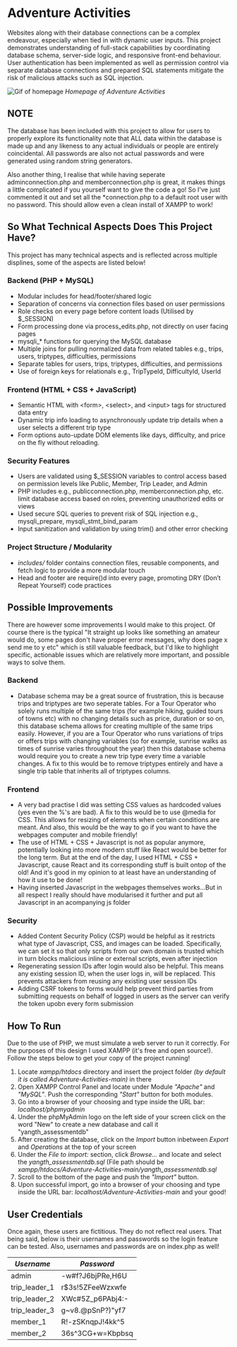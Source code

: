 # Adventure Activities
Websites along with their database connections can be a complex endeavour, especially when tied in with dynamic user inputs. This project demonstrates understanding of full-stack capabilities by coordinating database schema, server-side logic, and responsive front-end behaviour. User authentication has been implemented as well as permission control via separate database connections and prepared SQL statements mitigate the risk of malicious attacks such as SQL injection. 

![Gif of homepage](images/homePageAdventureActivities.gif)
*Homepage of Adventure Activities*

## NOTE
The database has been included with this project to allow for users to properly explore its functionality note that ALL data within the database is made up and any likeness to any actual individuals or people are entirely coincidental. All passwords are also not actual passwords and were generated using random string generators.

Also another thing, I realise that while having seperate adminconnection.php and memberconnection.php is great, it makes things a little complicated if you yourself want to give the code a go! So I've just commented it out and set all the *connection.php to a default root user with no password. This should allow even a clean install of XAMPP to work!

## So What Technical Aspects Does This Project Have?
This project has many technical aspects and is reflected across multiple displines, some of the aspects are listed below!
### Backend (PHP + MySQL)
- Modular includes for head/footer/shared logic
- Separation of concerns via connection files based on user permissions
- Role checks on every page before content loads (Utilised by $_SESSION)
- Form processing done via process_edits.php, not directly on user facing pages
- mysqli_* functions for querying the MySQL database
- Multiple joins for pulling normalized data from related tables e.g., trips, users, triptypes, difficulties, permissions
- Separate tables for users, trips, triptypes, difficulties, and permissions
- Use of foreign keys for relationals e.g., TripTypeId, DifficultyId, UserId
### Frontend (HTML + CSS + JavaScript)
- Semantic HTML with \<form\>, \<select\>, and \<input\> tags for structured data entry
- Dynamic trip info loading to asynchronously update trip details when a user selects a different trip type
- Form options auto-update DOM elements like days, difficulty, and price on the fly without reloading.
### Security Features
- Users are validated using $_SESSION variables to control access based on permission levels like Public, Member, Trip Leader, and Admin
- PHP includes e.g., publicconnection.php, memberconnection.php, etc. limit database access based on roles, preventing unauthorized edits or views
- Used secure SQL queries to prevent risk of SQL injection e.g., mysqli_prepare, mysqli_stmt_bind_param
- Input sanitization and validation by using trim() and other error checking
### Project Structure / Modularity
- *includes/* folder contains connection files, reusable components, and fetch logic to provide a more modular touch
- Head and footer are require()d into every page, promoting DRY (Don’t Repeat Yourself) code practices
## Possible Improvements
There are however some improvements I would make to this project. Of course there is the typical "It straight up looks like something an amateur would do, some pages don't have proper error messages, why does page x send me to y etc" which is still valuable feedback, but I'd like to highlight specific, actionable issues which are relatively more important, and possible ways to solve them.
### Backend
- Database schema may be a great source of frustration, this is because trips and triptypes are two seperate tables. For a Tour Operator who solely runs multiple of the same trips (for example hiking, guided tours of towns etc) with no changing details such as price, duration or so on, this database schema allows for creating multiple of the same trips easily. However, if you are a Tour Operator who runs variations of trips or offers trips with changing variables (so for example, sunrise walks as times of sunrise varies throughout the year) then this database schema would require you to create a new trip type every time a variable changes. A fix to this would be to remove triptypes entirely and have a single trip table that inherits all of triptypes columns.
### Frontend
- A very bad practise I did was setting CSS values as hardcoded values (yes even the %'s are bad). A fix to this would be to use @media for CSS. This allows for resizing of elements when certain conditions are meant. And also, this would be the way to go if you want to have the webpages computer and mobile friendly!
- The use of HTML + CSS + Javascript is not as popular anymore, potentially looking into more modern stuff like React would be better for the long term. But at the end of the day, I used HTML + CSS + Javascript, cause React and its corresponding stuff is built ontop of the old! And it's good in my opinion to at least have an understanding of how it use to be done!
- Having inserted Javascript in the webpages themselves works...But in all respect I really should have modularised it further and put all Javascript in an acompanying js folder
### Security
- Added Content Security Policy (CSP) would be helpful as it restricts what type of Javascript, CSS, and images can be loaded. Specifically, we can set it so that only scripts from our own domain is trusted which in turn blocks malicious inline or external scripts, even after injection
- Regenerating session IDs after login would also be helpful. This means any existing session ID, when the user logs in, will be replaced. This prevents attackers from reusing any existing user session IDs
- Adding CSRF tokens to forms would help prevent third parties from submitting requests on behalf of logged in users as the server can verify the token upobn every form submission

## How To Run
Due to the use of PHP, we must simulate a web server to run it correctly. For the purposes of this design I used XAMPP (it's free and open source!). Follow the steps below to get your copy of the project running!

1. Locate *xampp/htdocs* directory and insert the project folder *(by default it is called Adventure-Activities-main)* in there
2. Open XAMPP Control Panel and locate under Module *"Apache"* and *"MySQL"*. Push the corresponding *"Start"* button for both modules.
3. Go into a browser of your choosing and type inside the URL bar: *localhost/phpmyadmin*
4. Under the phpMyAdmin logo on the left side of your screen click on the word "New" to create a new database and call it "yangth_assessmentdb"
5. After creating the database, click on the *Import* button inbetween *Export* and *Operations* at the top of your screen
6. Under the *File to import:* section, click *Browse...* and locate and select the *yangth_assessmentdb.sql* (File path should be *xampp/htdocs/Adventure-Activities-main/yangth_assessmentdb.sql*
7. Scroll to the bottom of the page and push the *"Import"* button.
8. Upon successful import, go into a browser of your choosing and type inside the URL bar: *localhost/Adventure-Activities-main* and your good!

## User Credentials
Once again, these users are fictitious. They do not reflect real users. That being said, below is their usernames and passwords so the login feature can be tested. Also, usernames and passwords are on index.php as well!

| *Username*      | *Password* |
| ----------------- | ----------------- |
| admin      | -w#f?J6bjPRe,H6U       |
| trip_leader_1   | r$3s!5ZFeeWzxwfe        |
|  trip_leader_2  |    XWc#5Z_p6PAbj4:-   |
|   trip_leader_3 |    g~v8.@pSnP?)"yf7   |
|    member_1  |  R!-zSKnqpJ!4kk^5  |
|     member_2 |  36s^3CG+w=Kbpbsq |



